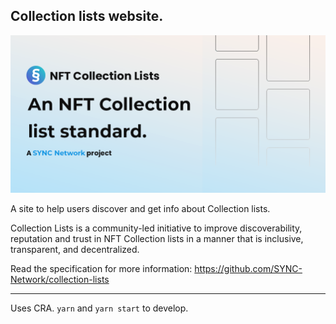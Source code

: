 ## Collection lists website.

![Collection lists](https://github.com/SYNC-Network/collectionlists-org/blob/master/public/card.png?raw=true)

A site to help users discover and get info about Collection lists.

Collection Lists is a community-led initiative to improve discoverability, reputation and trust in NFT Collection lists in a manner that is inclusive, transparent, and decentralized.

Read the specification for more information: https://github.com/SYNC-Network/collection-lists

---

Uses CRA. `yarn` and `yarn start` to develop.
